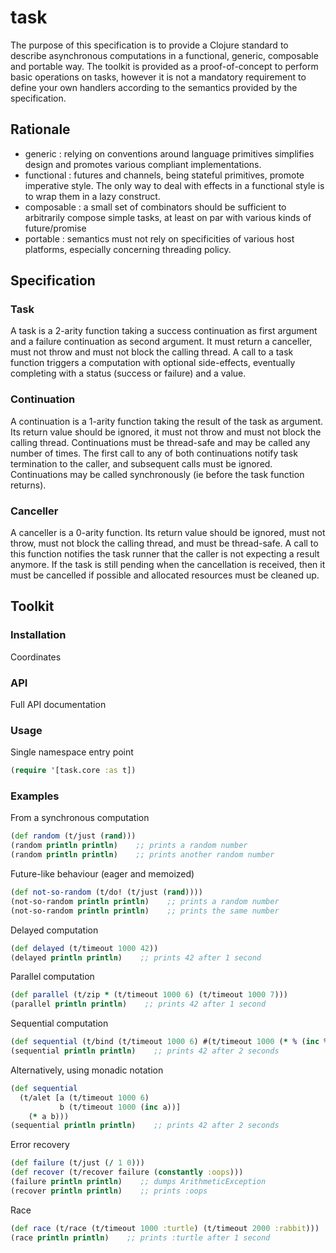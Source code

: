 # task

The purpose of this specification is to provide a Clojure standard to describe asynchronous computations in a functional, generic, composable and portable way.
The toolkit is provided as a proof-of-concept to perform basic operations on tasks, however it is not a mandatory requirement to define your own handlers according to the semantics provided by the specification.

## Rationale


* generic : relying on conventions around language primitives simplifies design and promotes various compliant implementations.
* functional : futures and channels, being stateful primitives, promote imperative style. The only way to deal with effects in a functional style is to wrap them in a lazy construct.
* composable : a small set of combinators should be sufficient to arbitrarily compose simple tasks, at least on par with various kinds of future/promise
* portable : semantics must not rely on specificities of various host platforms, especially concerning threading policy.

## Specification

### Task
A task is a 2-arity function taking a success continuation as first argument and a failure continuation as second argument. It must return a canceller, must not throw and must not block the calling thread. A call to a task function triggers a computation with optional side-effects, eventually completing with a status (success or failure) and a value.

### Continuation
A continuation is a 1-arity function taking the result of the task as argument. Its return value should be ignored, it must not throw and must not block the calling thread. Continuations must be thread-safe and may be called any number of times. The first call to any of both continuations notify task termination to the caller, and subsequent calls must be ignored. Continuations may be called synchronously (ie before the task function returns).

### Canceller
A canceller is a 0-arity function. Its return value should be ignored, must not throw, must not block the calling thread, and must be thread-safe. A call to this function notifies the task runner that the caller is not expecting a result anymore. If the task is still pending when the cancellation is received, then it must be cancelled if possible and allocated resources must be cleaned up.

## Toolkit

### Installation

Coordinates

### API

Full API documentation

### Usage
Single namespace entry point
```clj
(require '[task.core :as t])
```

### Examples
From a synchronous computation
```clj
(def random (t/just (rand)))
(random println println)    ;; prints a random number
(random println println)    ;; prints another random number
```

Future-like behaviour (eager and memoized)
```clj
(def not-so-random (t/do! (t/just (rand))))
(not-so-random println println)    ;; prints a random number
(not-so-random println println)    ;; prints the same number
```

Delayed computation
```clj
(def delayed (t/timeout 1000 42))
(delayed println println)    ;; prints 42 after 1 second
```

Parallel computation
```clj
(def parallel (t/zip * (t/timeout 1000 6) (t/timeout 1000 7)))
(parallel println println)    ;; prints 42 after 1 second
```

Sequential computation
```clj
(def sequential (t/bind (t/timeout 1000 6) #(t/timeout 1000 (* % (inc %)))))
(sequential println println)    ;; prints 42 after 2 seconds
```

Alternatively, using monadic notation
```clj
(def sequential
  (t/alet [a (t/timeout 1000 6)
           b (t/timeout 1000 (inc a))]
    (* a b)))
(sequential println println)    ;; prints 42 after 2 seconds
```

Error recovery
```clj
(def failure (t/just (/ 1 0)))
(def recover (t/recover failure (constantly :oops)))
(failure println println)    ;; dumps ArithmeticException
(recover println println)    ;; prints :oops
```

Race
```clj
(def race (t/race (t/timeout 1000 :turtle) (t/timeout 2000 :rabbit)))
(race println println)    ;; prints :turtle after 1 second
```

